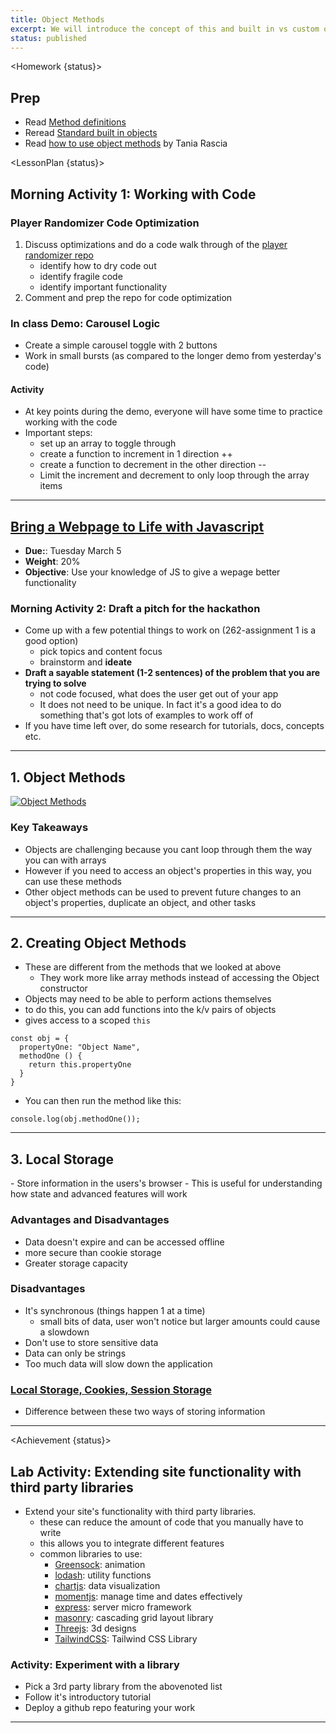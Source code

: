```yaml
---
title: Object Methods
excerpt: We will introduce the concept of this and built in vs custom object methods. This class requires a basic understanding of functions, methods, and objects.
status: published
---
```


<script>
	import Homework from "$lib/components/Homework.svelte";
	import LessonPlan from "$lib/components/LessonPlan.svelte";
	import Achievement from "$lib/components/Achievement.svelte";
</script>

<Homework {status}>

<h2>Prep</h2>

- Read [Method definitions](https://developer.mozilla.org/en-US/docs/Web/JavaScript/Reference/Functions/Method_definitions)
- Reread [Standard built in objects](https://developer.mozilla.org/en-US/docs/Web/JavaScript/Reference/Global_Objects)
- Read [how to use object methods](https://www.digitalocean.com/community/tutorials/how-to-use-object-methods-in-javascript) by Tania Rascia

</Homework>

<LessonPlan {status}>

<h2>Morning Activity 1: Working with Code</h2>

### Player Randomizer Code Optimization
1. Discuss optimizations and do a code walk through of the [player randomizer repo](https://github.com/sait-wbdv/player-randomizer-starter)
    - identify how to dry code out
    - identify fragile code
    - identify important functionality
2. Comment and prep the repo for code optimization


### In class Demo: Carousel Logic
- Create a simple carousel toggle with 2 buttons
- Work in small bursts (as compared to the longer demo from yesterday's code)

#### Activity
- At key points during the demo, everyone will have some time to practice working with the code
- Important steps:
  - set up an array to toggle through
  - create a function to increment in 1 direction ++
  - create a function to decrement in the other direction --
  - Limit the increment and decrement to only loop through the array items

---


<h2><a href="/courses/cpnt-262/assessments/assignment-1">Bring a Webpage to Life with Javascript</a></h2>

- **Due:**: Tuesday March 5
- **Weight**: 20%
- **Objective**: Use your knowledge of JS to give a wepage better functionality

### Morning Activity 2: Draft a pitch for the hackathon

- Come up with a few potential things to work on (262-assignment 1 is a good option)
  - pick topics and content focus
  - brainstorm and **ideate**
- **Draft a sayable statement (1-2 sentences) of the problem that you are trying to solve**
  - not code focused, what does the user get out of your app
  - It does not need to be unique. In fact it's a good idea to do something that's got lots of examples to work off of
- If you have time left over, do some research for tutorials, docs, concepts etc.

---

<h2>1. Object Methods</h2>

[![Object Methods](/images/slides/cpnt-262/js-object-methods)](/slides/cpnt-262/js-object-methods)

### Key Takeaways

- Objects are challenging because you cant loop through them the way you can with arrays
- However if you need to access an object's properties in this way, you can use these methods
- Other object methods can be used to prevent future changes to an object's properties, duplicate an object, and other tasks

---

<h2>2. Creating Object Methods</h2>

- These are different from the methods that we looked at above
  - They work more like array methods instead of accessing the Object constructor
- Objects may need to be able to perform actions themselves
- to do this, you can add functions into the k/v pairs of objects
- gives access to a scoped `this`

```
const obj = {
  propertyOne: "Object Name",
  methodOne () {
    return this.propertyOne
  }
}
```

- You can then run the method like this:

```
console.log(obj.methodOne());
```

---


<h2>3. Local Storage</h2>
- Store information in the users's browser
- This is useful for understanding how state and advanced features will work

### Advantages and Disadvantages

- Data doesn't expire and can be accessed offline
- more secure than cookie storage
- Greater storage capacity

### Disadvantages

- It's synchronous (things happen 1 at a time)
  - small bits of data, user won't notice but larger amounts could cause a slowdown
- Don't use to store sensitive data
- Data can only be strings
- Too much data will slow down the application

### [Local Storage, Cookies, Session Storage](https://youtu.be/GihQAC1I39Q?si=7K8VCbK_MAyeUgmA)

- Difference between these two ways of storing information


---



</LessonPlan>

<Achievement {status}>

<h2>Lab Activity: Extending site functionality with third party libraries</h2>

- Extend your site's functionality with third party libraries.
  - these can reduce the amount of code that you manually have to write
  - this allows you to integrate different features
  - common libraries to use:
    - [Greensock](https://greensock.com/): animation
    - [lodash](https://lodash.com/): utility functions
    - [chartjs](https://www.chartjs.org/): data visualization
    - [momentjs](https://momentjs.com/): manage time and dates effectively
    - [express](https://expressjs.com/): server micro framework
    - [masonry](https://masonry.desandro.com/): cascading grid layout library
    - [Threejs](https://threejs.org/): 3d designs
    - [TailwindCSS](https://tailwindcss.com): Tailwind CSS Library

### Activity: Experiment with a library

- Pick a 3rd party library from the abovenoted list
- Follow it's introductory tutorial
- Deploy a github repo featuring your work

---



</Achievement>
